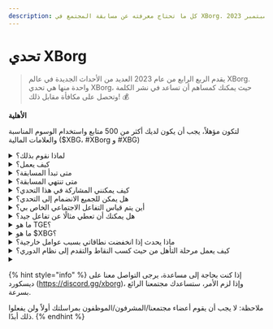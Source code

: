 ```yaml
---
description: كل ما تحتاج معرفته عن مسابقة المجتمع في XBorg. ستبدأ في سبتمبر 2023
---
```


# تحدي XBorg

> يقدم الربع الرابع من عام 2023 العديد من الأحداث الجديدة في عالم XBorg. واحدة منها هي تحدي XBorg، حيث يمكنك كمساهم أن تساعد في نشر الكلمة وتحصل على مكافأة مقابل ذلك! 💰

**الأهلية**

لتكون مؤهلاً، يجب أن يكون لديك أكثر من 500 متابع واستخدام الوسوم المناسبة والعلامات المالية ($XBG، #XBorg و #XBG)

<details>

<summary>لماذا نقوم بذلك؟</summary>

هدفنا هو زيادة الوعي حول XBorg مع عرض مجتمعنا المذهل ومنتجاتنا ورمزنا. تنظيم مسابقة هو الطريقة التي اخترناها لتعزيز تجربة ممتعة وتعاونية.

</details>

<details>

<summary>كيف يعمل؟</summary>

شارك بشكل واسع مع الالتزام بـ[القواعد](rules.md) واتباع أفضل الممارسات (رابط إلى أفضل الممارسات). ستتراكم لديك نقاط بناءً على تأثير مشاركتك، وكلما تمكنت من تحقيق ذلك بمهارة أكبر، زادت المكافآت التي يمكن لك ولفريقك الحصول عليها.

</details>

<details>

<summary>متى تبدأ المسابقة؟</summary>

من المخطط أن تبدأ المسابقة في الأول من سبتمبر أو في الثلاثين من سبتمبر 2023، استنادًا إلى تقدمنا.

</details>

<details>

<summary>متى تنتهي المسابقة؟</summary>

ستنتهي المسابقة بعد أسبوعين من حدث توليد الرمز (TGE)، وسيتم إعلامكم بالتاريخ المحدد لاحقًا.

</details>

<details>

<summary>كيف يمكنني المشاركة في هذا التحدي؟</summary>

بمجرد تحقيق متطلبات وجود أكثر من 500 متابع على تويتر، سيتم تعيين نقاط بناءً على تصنيفك اليومي للمؤثرين في XBorg على LunarCrush. تذكر أن تضمّن #XBorg أو $XBG أو #XBG في تغريداتك للتعرف عليها بشكل دقيق.

</details>

<details>

<summary>هل يمكن للجميع الانضمام إلى التحدي؟</summary>

التحدي مفتوح للجميع، ولكن ستتم إحتساب نقاطك فقط إذا كان لديك على الأقل 500 متابع على تويتر.

</details>

<details>

<summary>أين يتم قياس التفاعل الاجتماعي الخاص بي؟</summary>

يقوم LunarCrush بجمع البيانات مباشرة من تويتر، مما يتيح لنا استخراج وتحليل هذه المعلومات. وبالتالي، نركز حصريًا على قياس تفاعلك على تويتر. يرجى ملاحظة أن التفاعلات على منصات التواصل الاجتماعي الأخرى لا تؤخذ في الاعتبار. لمزيد من المعلومات، قم بزيارة [https://lunarcrush.com/faq.](https://lunarcrush.com/faq.)

</details>

<details>

<summary>هل يمكنك أن تعطي مثالًا عن تفاعل جيد؟</summary>

ينطوي التفاعل الفعال على إنشاء محتوى جذاب باستخدام الوسوم والعلامات المالية والرموز التعبيرية. لمزيد من التوجيه، يمكنك الاطلاع على دليل الممارسات الجيدة الشامل لدينا: {LINK}

</details>

<details>

<summary>ما هو TGE؟</summary>

تعني TGE "حدث توليد الرمز"، وهو مصطلح يستخدم بشكل أساسي في قطاعات التكنولوجيا النقدية والعملات المشفرة.

**ماذا يحدث خلال TGE؟**&#x20;

ينطوي TGE على إنشاء وتوزيع عملة مشفرة أو رمز جديد للمشاركين المبكرين، عادةً لجمع الأموال لمشروع جديد. ينطوي هذا العملية على تخصيص عدد محدد من الرموز للمؤيدين أو المستثمرين الأوائل من قبل الشركة أو المنظمة المصدرة.

**كيف يختلف TGE عن ICO؟**&#x20;

بينما كلا ال TGE و ICO (العروض الأولية للعملة) هما طرق لجمع الأموال باستخدام الرموز، فإن الألفاظ تستخدم أحيانًا بشكل متبادل. ومع ذلك، يفضل الخبراء في الصناعة استخدام "TGE" لأنه يسلط الضوء على إنشاء وتوزيع الرموز، بدلاً من جانب "العرض" أو عملية البيع.

</details>

<details>

<summary>ما هو $XBG؟</summary>

[$XBG](../../06-or-token/xbg.md) هو رمز رقمي مرتبط بمشروع XBorg.

</details>

<details>

<summary>ماذا يحدث إذا انخفضت نطاقاتي بسبب عوامل خارجية؟</summary>

إذا لم تحافظ على التفاعل أو زيادته، سينخفض تصنيفك كمؤثر، مما يؤدي إلى تقليل النقاط اليومية. ومع ذلك، لا تفقد النقاط التي حصلت عليها بالفعل.

</details>

<details>

<summary>كيف يعمل مرحلة التأهل من حيث كسب النقاط والتقدم إلى نظام الدوري؟</summary>

خلال مراحل التأهل، يجمع المشاركون النقاط اليومية ويتقدمون في ترتيب القائمة الرئيسية. سنحتفظ بلقطة تصنيف نهائية من كل من مرحلة التأهل الأولى ومرحلة التأهل الثانية. بعد ذلك، استنادًا إلى إجمالي عدد المشاركين ونجاح الأهداف الجماعية، ستتاح فرص في مختلف الدوريات. ثم سيتلقى الأداء الأفضل في كل مرحلة التأهل دعوات للانضمام إلى الدوري الأنسب بناءً على مستوى مهارته.

من خلال هذه الدوريات، ستبدأ الموسم الافتتاحي، مما يجلب معه مكافآت لا يمكن تجاهلها. وهذا يعتبر بداية حقيقية للعبة. بالإضافة إلى المكافآت الكبيرة، يجب أن يكون التأهل هدفًا أساسيًا للعديد من الأشخاص طوال مراحل التأهل.

</details>

<details>

<summary></summary>



</details>

{% hint style="info" %}
إذا كنت بحاجة إلى مساعدة، يرجى التواصل معنا على ديسكورد (https://discord.gg/xborg)، وإذا لزم الأمر، ستساعدك مجتمعنا الرائع بسرعة.&#x20;

ملاحظة: لا يجب أن يقوم أعضاء مجتمعنا/المشرفون/الموظفون بمراسلتك أولاً ولن يفعلوا ذلك أبدًا.
{% endhint %}